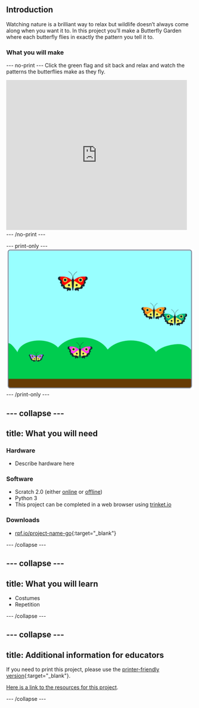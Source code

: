 ## Introduction

Watching nature is a brilliant way to relax but wildlife doesn’t always come along when you want it to. In this project you’ll make a Butterfly Garden where each butterfly flies in exactly the pattern you tell it to.

### What you will make

--- no-print ---
Click the green flag and sit back and relax and watch the patterns the butterflies make as they fly.

<div class="scratch-preview">
<iframe src="https://scratch.mit.edu/projects/403091557/embed" allowtransparency="true" width="485" height="402" frameborder="0" scrolling="no" allowfullscreen></iframe>
</div>
--- /no-print ---

--- print-only ---
![Complete project](images/showcase_static.png)
--- /print-only ---

--- collapse ---
---
title: What you will need
---
### Hardware

+ Describe hardware here

### Software

+ Scratch 2.0 (either [online](http://rpf.io/scratchon) or [offline](http://rpf.io/scratchoff))
+ Python 3
+ This project can be completed in a web browser using [trinket.io](https://trinket.io/)

### Downloads

+ [rpf.io/project-name-go](http://rpf.io/butterfly-garden-go){:target="_blank"}

--- /collapse ---

--- collapse ---
---
title: What you will learn
---

+ Costumes
+ Repetition

--- /collapse ---

--- collapse ---
---
title: Additional information for educators
---

If you need to print this project, please use the [printer-friendly version](https://projects.raspberrypi.org/en/projects/butterfly-garden/print){:target="_blank"}.

[Here is a link to the resources for this project](http://rpf.io/butterfly-garden).

--- /collapse ---
